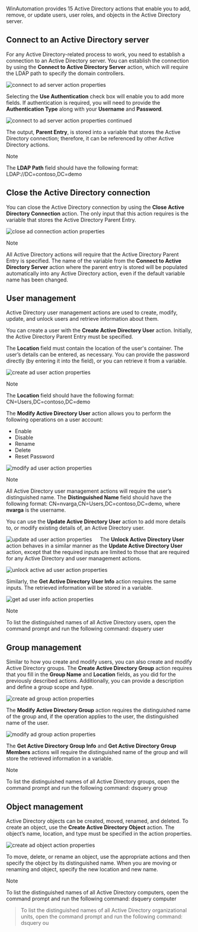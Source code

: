 WinAutomation provides 15 Active Directory actions that enable you to add, remove, or update users, user roles, and objects in the Active Directory server.

## Connect to an Active Directory server

For any Active Directory-related process to work, you need to establish a connection to an Active Directory server. You can establish the connection by using the **Connect to Active Directory Server** action, which will require the LDAP path to specify the domain controllers.
 

![connect to ad server action properties](..\media\connect-to-ad-server-action-properties.png)

Selecting the **Use Authentication** check box will enable you to add more fields. If authentication is required, you will need to provide the **Authentication Type** along with your **Username** and **Password**.
  
![connect to ad server action properties continued](..\media\connect-to-ad-server-action-properties-continued.png)

The output, **Parent Entry**, is stored into a variable that stores the Active Directory connection; therefore, it can be referenced by other Active Directory actions.

> [!NOTE]
> The **LDAP Path** field should have the following format:
> LDAP://DC=contoso,DC=demo

## Close the Active Directory connection

You can close the Active Directory connection by using the **Close Active Directory Connection** action. The only input that this action requires is the variable that stores the Active Directory Parent Entry.
  
![close ad connection action properties](..\media\close-ad-connection-action-properties.png)

> [!NOTE]
> All Active Directory actions will require that the Active Directory Parent Entry is specified. The name of the variable from the **Connect to Active Directory Server** action where the parent entry is stored will be populated automatically into any Active Directory action, even if the default variable name has been changed.
 
## User management

Active Directory user management actions are used to create, modify, update, and unlock users and retrieve information about them. 

You can create a user with the **Create Active Directory User** action. Initially, the Active Directory Parent Entry must be specified. 

The **Location** field must contain the location of the user's container. The user’s details can be entered, as necessary. You can provide the password directly (by entering it into the field), or you can retrieve it from a variable.
  
![create ad user action properties](..\media\create-ad-user-action-properties.png)

> [!NOTE]
> The **Location** field should have the following format:
> CN=Users,DC=contoso,DC=demo
 

The **Modify Active Directory User** action allows you to perform the following operations on a user account:

- Enable
- Disable
- Rename
- Delete
- Reset Password
  
![modify ad user action properties](..\media\modify-ad-user-action-properties.png)

> [!NOTE]
> All Active Directory user management actions will require the user’s distinguished name. The **Distinguished Name** field should have the following format:
> CN=nvarga,CN=Users,DC=contoso,DC=demo, 
> where **nvarga** is the username.

You can use the **Update Active Directory User** action to add more details to, or modify existing details of, an Active Directory user.
  
![update ad user action properties](..\media\update-ad-user-action-properties.png)
 
The **Unlock Active Directory User** action behaves in a similar manner as the **Update Active Directory User** action, except that the required inputs are limited to those that are required for any Active Directory and user management actions.
  
![unlock active ad user action properties](..\media\unlock-active-ad-user-action-properties.png)

Similarly, the **Get Active Directory User Info** action requires the same inputs. The retrieved information will be stored in a variable.
  
![get ad user info action properties](..\media\get-ad-user-info-action-properties.png)

> [!NOTE]
> To list the distinguished names of all Active Directory users, open the command prompt and run the following command:
dsquery user

## Group management

Similar to how you create and modify users, you can also create and modify Active Directory groups. The **Create Active Directory Group** action requires that you fill in the **Group Name** and **Location** fields, as you did for the previously described actions. Additionally, you can provide a description and define a group scope and type.
  
![create ad group action properties](..\media\create-ad-group-action-properties.png)

The **Modify Active Directory Group** action requires the distinguished name of the group and, if the operation applies to the user, the distinguished name of the user.
  
![modify ad group action properties](..\media\modify-ad-group-action-properties.png)

The **Get Active Directory Group Info** and **Get Active Directory Group Members** actions will require the distinguished name of the group and will store the retrieved information in a variable.

> [!NOTE]
> To list the distinguished names of all Active Directory groups, open the command prompt and run the following command:
> dsquery group

## Object management

Active Directory objects can be created, moved, renamed, and deleted. To create an object, use the **Create Active Directory Object** action. The object’s name, location, and type must be specified in the action properties.
  
![create ad object action properties](..\media\create-ad-object-action-properties.png)

To move, delete, or rename an object, use the appropriate actions and then specify the object by its distinguished name. When you are moving or renaming and object, specify the new location and new name.

> [!NOTE]
> To list the distinguished names of all Active Directory computers, open the command prompt and run the following command:
> dsquery computer

> To list the distinguished names of all Active Directory organizational units, open the command prompt and run the following command:
> dsquery ou
